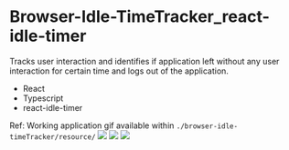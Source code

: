 # Browser-Idle-TimeTracker_react-idle-timer

Tracks user interaction and identifies if application left without any user interaction for certain time and logs out of the application.

- React
- Typescript
- react-idle-timer

Ref: Working application gif available within `./browser-idle-timeTracker/resource/`
![](./browser-idle-timeTracker/resource/IdelTimeTrackerScreenprint.png)
![](./browser-idle-timeTracker/resource/Idle_Time_Tracker_KeepLoggedIn.gif)
![](./browser-idle-timeTracker/resource/Idle_Time_Tracker_LogsOut.gif)
